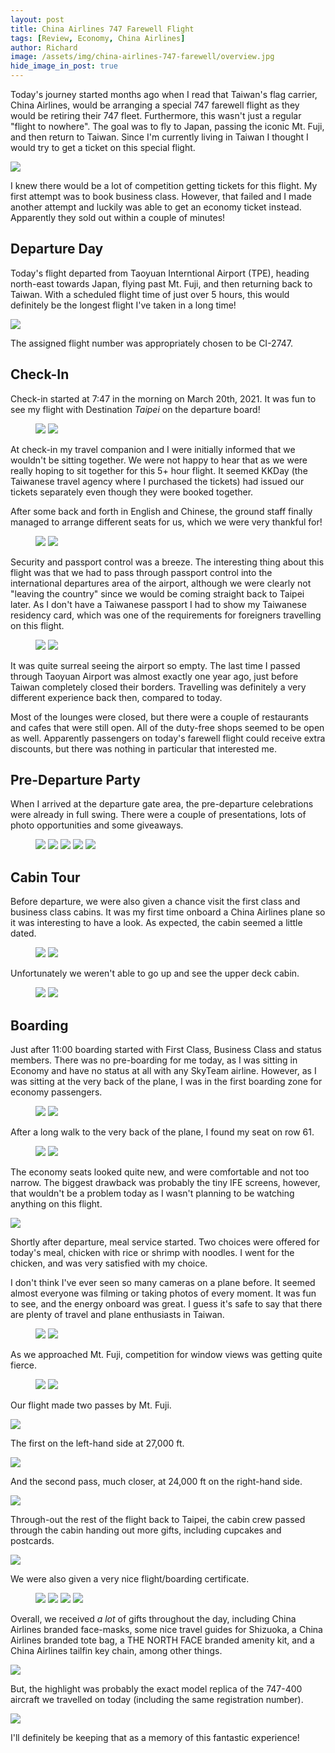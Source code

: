 ```yaml
---
layout: post
title: China Airlines 747 Farewell Flight
tags: [Review, Economy, China Airlines]
author: Richard
image: /assets/img/china-airlines-747-farewell/overview.jpg
hide_image_in_post: true
---
```


Today's journey started months ago when I read that Taiwan's flag carrier, China Airlines, would be arranging a special 747 farewell flight as they would be retiring their 747 fleet. Furthermore, this wasn't just a regular "flight to nowhere". The goal was to fly to Japan, passing the iconic Mt. Fuji, and then return to Taiwan. Since I'm currently living in Taiwan I thought I would try to get a ticket on this special flight.

<img src="/assets/img/china-airlines-747-farewell/kkday.png" />

I knew there would be a lot of competition getting tickets for this flight. My first attempt was to book business class. However, that failed and I made another attempt and luckily was able to get an economy ticket instead. Apparently they sold out within a couple of minutes!

## Departure Day

Today's flight departed from Taoyuan Interntional Airport (TPE), heading north-east towards Japan, flying past Mt. Fuji, and then returning back to Taiwan. With a scheduled flight time of just over 5 hours, this would definitely be the longest flight I've taken in a long time!

<img src="/assets/img/china-airlines-747-farewell/flight-map1.png" />

The assigned flight number was appropriately chosen to be CI-2747.

## Check-In

Check-in started at 7:47 in the morning on March 20th, 2021. It was fun to see my flight with Destination *Taipei* on the departure board!

<figure>
  <img src="/assets/img/china-airlines-747-farewell/checkin1.jpg" class="half" />
  <img src="/assets/img/china-airlines-747-farewell/checkin2.jpg" class="half" />
</figure>

At check-in my travel companion and I were initially informed that we wouldn't be sitting together. We were not happy to hear that as we were really hoping to sit together for this 5+ hour flight. It seemed KKDay (the Taiwanese travel agency where I purchased the tickets) had issued our tickets separately even though they were booked together.

After some back and forth in English and Chinese, the ground staff finally managed to arrange different seats for us, which we were very thankful for!

<figure>
  <img src="/assets/img/china-airlines-747-farewell/boarding-pass.jpg" class="half" />
  <img src="/assets/img/china-airlines-747-farewell/checkin4.jpg" class="half" />
</figure>

Security and passport control was a breeze. The interesting thing about this flight was that we had to pass through passport control into the international departures area of the airport, although we were clearly not "leaving the country" since we would be coming straight back to Taipei later. As I don't have a Taiwanese passport I had to show my Taiwanese residency card, which was one of the requirements for foreigners travelling on this flight.

<figure>
  <img src="/assets/img/china-airlines-747-farewell/airport.jpg" class="half" />
  <img src="/assets/img/china-airlines-747-farewell/checkin3.jpg" class="half" />
</figure>

It was quite surreal seeing the airport so empty. The last time I passed through Taoyuan Airport was almost exactly one year ago, just before Taiwan completely closed their borders. Travelling was definitely a very different experience back then, compared to today.

Most of the lounges were closed, but there were a couple of restaurants and cafes that were still open. All of the duty-free shops seemed to be open as well. Apparently passengers on today's farewell flight could receive extra discounts, but there was nothing in particular that interested me.

## Pre-Departure Party

When I arrived at the departure gate area, the pre-departure celebrations were already in full swing. There were a couple of presentations, lots of photo opportunities and some giveaways.

<figure>
  <img src="/assets/img/china-airlines-747-farewell/party2.jpg" class="half" />
  <img src="/assets/img/china-airlines-747-farewell/party3.jpg" class="half" />
  <img src="/assets/img/china-airlines-747-farewell/party4.jpg" class="half" />
  <img src="/assets/img/china-airlines-747-farewell/party5.jpg" class="half" />
  <img src="/assets/img/china-airlines-747-farewell/party6.jpg" />
</figure>

## Cabin Tour

Before departure, we were also given a chance visit the first class and business class cabins. It was my first time onboard a China Airlines plane so it was interesting to have a look. As expected, the cabin seemed a little dated.

<figure>
  <img src="/assets/img/china-airlines-747-farewell/first-class1.jpg" class="half" />
  <img src="/assets/img/china-airlines-747-farewell/first-class2.jpg" class="half" />
</figure>

Unfortunately we weren't able to go up and see the upper deck cabin.

<figure>
  <img src="/assets/img/china-airlines-747-farewell/business1.jpg" class="half" />
  <img src="/assets/img/china-airlines-747-farewell/business2.jpg" class="half" />
</figure>

## Boarding

Just after 11:00 boarding started with First Class, Business Class and status members. There was no pre-boarding for me today, as I was sitting in Economy and have no status at all with any SkyTeam airline. However, as I was sitting at the very back of the plane, I was in the first boarding zone for economy passengers.

<figure>
  <img src="/assets/img/china-airlines-747-farewell/boarding1.jpg" class="half" />
  <img src="/assets/img/china-airlines-747-farewell/boarding2.jpg" class="half" />
</figure>

After a long walk to the very back of the plane, I found my seat on row 61.

<figure>
  <img src="/assets/img/china-airlines-747-farewell/economy.jpg" class="half" />
  <img src="/assets/img/china-airlines-747-farewell/ife.jpg" class="half" />
</figure>

The economy seats looked quite new, and were comfortable and not too narrow. The biggest drawback was probably the tiny IFE screens, however, that wouldn't be a problem today as I wasn't planning to be watching anything on this flight.

<img src="/assets/img/china-airlines-747-farewell/meal.jpg" class="half" />

Shortly after departure, meal service started. Two choices were offered for today's meal, chicken with rice or shrimp with noodles. I went for the chicken, and was very satisfied with my choice.

I don't think I've ever seen so many cameras on a plane before. It seemed almost everyone was filming or taking photos of every moment. It was fun to see, and the energy onboard was great. I guess it's safe to say that there are plenty of travel and plane enthusiasts in Taiwan.

<figure>
  <img src="/assets/img/china-airlines-747-farewell/cabin1.jpg" class="half" />
  <img src="/assets/img/china-airlines-747-farewell/cabin3.jpg" class="half" />
</figure>

As we approached Mt. Fuji, competition for window views was getting quite fierce.

<figure>
  <img src="/assets/img/china-airlines-747-farewell/cabin5.jpg" class="half" />
  <img src="/assets/img/china-airlines-747-farewell/cabin6.jpg" class="half" />
</figure>

Our flight made two passes by Mt. Fuji.

<img src="/assets/img/china-airlines-747-farewell/flight-map2.png" class="half" />

The first on the left-hand side at 27,000 ft.

<img src="/assets/img/china-airlines-747-farewell/cabin7.jpg" class="half" />

And the second pass, much closer, at 24,000 ft on the right-hand side.

<img src="/assets/img/china-airlines-747-farewell/cabin8.jpg" class="half" />

Through-out the rest of the flight back to Taipei, the cabin crew passed through the cabin handing out more gifts, including cupcakes and postcards.

<img src="/assets/img/china-airlines-747-farewell/goodies1.jpg" class="half" />

We were also given a very nice flight/boarding certificate.

<figure>
  <img src="/assets/img/china-airlines-747-farewell/certificate1.jpg" class="half" />
  <img src="/assets/img/china-airlines-747-farewell/certificate2.jpg" class="half" />
  <img src="/assets/img/china-airlines-747-farewell/certificate3.jpg" class="half" />
  <img src="/assets/img/china-airlines-747-farewell/certificate4.jpg" class="half" />
</figure>

Overall, we received *a lot* of gifts throughout the day, including China Airlines branded face-masks, some nice travel guides for Shizuoka, a China Airlines branded tote bag, a THE NORTH FACE branded amenity kit, and a China Airlines tailfin key chain, among other things.

<img src="/assets/img/china-airlines-747-farewell/goodies2.jpg" class="half" />

But, the highlight was probably the exact model replica of the 747-400 aircraft we travelled on today (including the same registration number).

<img src="/assets/img/china-airlines-747-farewell/goodies3.jpg" />

I'll definitely be keeping that as a memory of this fantastic experience!
